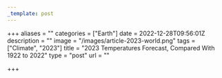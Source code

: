 ```yaml
---
_template: post
---
```





+++
aliases = ""
categories = ["Earth"]
date = 2022-12-28T09:56:01Z
description = ""
image = "/images/article-2023-world.png"
tags = ["Climate", "2023"]
title = "2023 Temperatures Forecast, Compared With 1922 to 2022"
type = "post"
url = ""

+++
